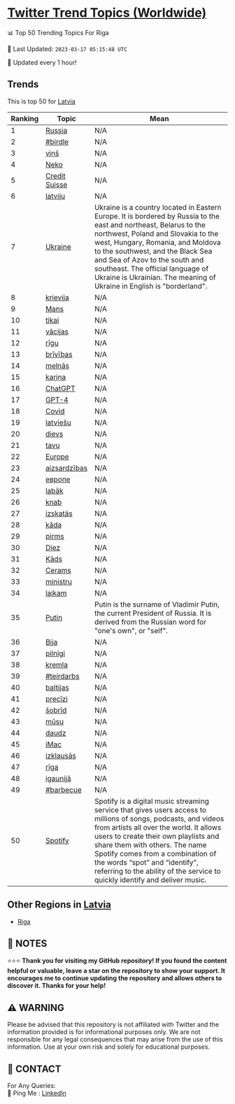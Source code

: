 [Twitter Trend Topics (Worldwide)](https://github.com/ErcinDedeoglu/Twitter-Trend-Topics)
==========


📊 Top 50 Trending Topics For Riga

📆 Last Updated: `2023-03-17 05:15:48 UTC`

🔧 Updated every 1 hour!


## Trends

This is top 50 for [Latvia](</Latvia>)

| Ranking | Topic | Mean |
| ------- | ------------ | ------------ |
| 1 | [Russia](http://twitter.com/search?q=Russia) | N/A |
| 2 | [#birdle](http://twitter.com/search?q=%23birdle) | N/A |
| 3 | [viņš](http://twitter.com/search?q=vi%c5%86%c5%a1) | N/A |
| 4 | [Neko](http://twitter.com/search?q=Neko) | N/A |
| 5 | [Credit Suisse](http://twitter.com/search?q=Credit+Suisse) | N/A |
| 6 | [latviju](http://twitter.com/search?q=latviju) | N/A |
| 7 | [Ukraine](http://twitter.com/search?q=Ukraine) | Ukraine is a country located in Eastern Europe. It is bordered by Russia to the east and northeast, Belarus to the northwest, Poland and Slovakia to the west, Hungary, Romania, and Moldova to the southwest, and the Black Sea and Sea of Azov to the south and southeast. The official language of Ukraine is Ukrainian. The meaning of Ukraine in English is "borderland". |
| 8 | [krievija](http://twitter.com/search?q=krievija) | N/A |
| 9 | [Mans](http://twitter.com/search?q=Mans) | N/A |
| 10 | [tikai](http://twitter.com/search?q=tikai) | N/A |
| 11 | [vācijas](http://twitter.com/search?q=v%c4%81cijas) | N/A |
| 12 | [rīgu](http://twitter.com/search?q=r%c4%abgu) | N/A |
| 13 | [brīvības](http://twitter.com/search?q=br%c4%abv%c4%abbas) | N/A |
| 14 | [melnās](http://twitter.com/search?q=meln%c4%81s) | N/A |
| 15 | [kariņa](http://twitter.com/search?q=kari%c5%86a) | N/A |
| 16 | [ChatGPT](http://twitter.com/search?q=ChatGPT) | N/A |
| 17 | [GPT-4](http://twitter.com/search?q=GPT-4) | N/A |
| 18 | [Covid](http://twitter.com/search?q=Covid) | N/A |
| 19 | [latviešu](http://twitter.com/search?q=latvie%c5%a1u) | N/A |
| 20 | [dievs](http://twitter.com/search?q=dievs) | N/A |
| 21 | [tavu](http://twitter.com/search?q=tavu) | N/A |
| 22 | [Europe](http://twitter.com/search?q=Europe) | N/A |
| 23 | [aizsardzības](http://twitter.com/search?q=aizsardz%c4%abbas) | N/A |
| 24 | [европе](http://twitter.com/search?q=%d0%b5%d0%b2%d1%80%d0%be%d0%bf%d0%b5) | N/A |
| 25 | [labāk](http://twitter.com/search?q=lab%c4%81k) | N/A |
| 26 | [knab](http://twitter.com/search?q=knab) | N/A |
| 27 | [izskatās](http://twitter.com/search?q=izskat%c4%81s) | N/A |
| 28 | [kāda](http://twitter.com/search?q=k%c4%81da) | N/A |
| 29 | [pirms](http://twitter.com/search?q=pirms) | N/A |
| 30 | [Diez](http://twitter.com/search?q=Diez) | N/A |
| 31 | [Kāds](http://twitter.com/search?q=K%c4%81ds) | N/A |
| 32 | [Cerams](http://twitter.com/search?q=Cerams) | N/A |
| 33 | [ministru](http://twitter.com/search?q=ministru) | N/A |
| 34 | [laikam](http://twitter.com/search?q=laikam) | N/A |
| 35 | [Putin](http://twitter.com/search?q=Putin) | Putin is the surname of Vladimir Putin, the current President of Russia. It is derived from the Russian word for "one's own", or "self". |
| 36 | [Bija](http://twitter.com/search?q=Bija) | N/A |
| 37 | [pilnīgi](http://twitter.com/search?q=piln%c4%abgi) | N/A |
| 38 | [kremļa](http://twitter.com/search?q=krem%c4%bca) | N/A |
| 39 | [#teirdarbs](http://twitter.com/search?q=%23teirdarbs) | N/A |
| 40 | [baltijas](http://twitter.com/search?q=baltijas) | N/A |
| 41 | [precīzi](http://twitter.com/search?q=prec%c4%abzi) | N/A |
| 42 | [šobrīd](http://twitter.com/search?q=%c5%a1obr%c4%abd) | N/A |
| 43 | [mūsu](http://twitter.com/search?q=m%c5%absu) | N/A |
| 44 | [daudz](http://twitter.com/search?q=daudz) | N/A |
| 45 | [iMac](http://twitter.com/search?q=iMac) | N/A |
| 46 | [izklausās](http://twitter.com/search?q=izklaus%c4%81s) | N/A |
| 47 | [rīga](http://twitter.com/search?q=r%c4%abga) | N/A |
| 48 | [igaunijā](http://twitter.com/search?q=igaunij%c4%81) | N/A |
| 49 | [#barbecue](http://twitter.com/search?q=%23barbecue) | N/A |
| 50 | [Spotify](http://twitter.com/search?q=Spotify) | Spotify is a digital music streaming service that gives users access to millions of songs, podcasts, and videos from artists all over the world. It allows users to create their own playlists and share them with others. The name Spotify comes from a combination of the words “spot” and “identify”, referring to the ability of the service to quickly identify and deliver music. |



## Other Regions in [Latvia](</Latvia>)

* [Riga](</Latvia/Riga.md>)



## 📝 NOTES

⭐⭐⭐ **Thank you for visiting my GitHub repository! If you found the content helpful or valuable, leave a star on the repository to show your support. It encourages me to continue updating the repository and allows others to discover it. Thanks for your help!**


## ⚠️ WARNING

Please be advised that this repository is not affiliated with Twitter and the information provided is for informational purposes only. We are not responsible for any legal consequences that may arise from the use of this information. Use at your own risk and solely for educational purposes.


## 📨 CONTACT

 For Any Queries:  
            🏓 Ping Me : [LinkedIn](https://www.linkedin.com/in/ercindedeoglu/)
